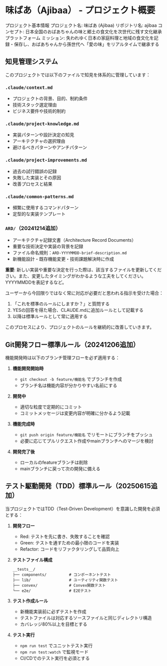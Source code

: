 # 味ばあ（Ajibaa） - プロジェクト概要
プロジェクト基本情報
プロジェクト名: 味ばあ (Ajibaa)
リポジトリ名: ajibaa
コンセプト: 日本全国のおばあちゃんの味と郷土の食文化を次世代に残す文化継承プラットフォーム
ミッション: 失われゆく日本の家庭料理と地域の食文化を記録・保存し、おばあちゃんから孫世代へ「愛の味」をリアルタイムで継承する

## 知見管理システム
このプロジェクトでは以下のファイルで知見を体系的に管理しています：

### `.claude/context.md`
- プロジェクトの背景、目的、制約条件
- 技術スタック選定理由
- ビジネス要件や技術的制約

### `.claude/project-knowledge.md`
- 実装パターンや設計決定の知見
- アーキテクチャの選択理由
- 避けるべきパターンやアンチパターン

### `.claude/project-improvements.md`
- 過去の試行錯誤の記録
- 失敗した実装とその原因
- 改善プロセスと結果

### `.claude/common-patterns.md`
- 頻繁に使用するコマンドパターン
- 定型的な実装テンプレート

### `ARD/`（20241214追加）
- アーキテクチャ記録文書（Architecture Record Documents）
- 重要な技術決定や実装の背景を記録
- ファイル命名規則：`ARD-YYYYMMDD-brief-description.md`
- 新機能設計・既存機能変更・技術課題解決時に作成

**重要**: 新しい実装や重要な決定を行った際は、該当するファイルを更新してください。また、変更したタイミングがわかるような工夫をしてください。YYYYMMDDを表記するなど。

ユーザーから今回限りではなく常に対応が必要だと思われる指示を受けた場合：

1. 「これを標準のルールにしますか？」と質問する
2. YESの回答を得た場合、CLAUDE.mdに追加ルールとして記載する
3. 以降は標準ルールとして常に適用する

このプロセスにより、プロジェクトのルールを継続的に改善していきます。

## Git開発フロー標準ルール（20241206追加）

機能開発時は以下のブランチ管理フローを必ず適用する：

1. **機能開発開始時**
   - `git checkout -b feature/機能名` でブランチを作成
   - ブランチ名は機能内容が分かりやすい名前にする

2. **開発中**
   - 適切な粒度で定期的にコミット
   - コミットメッセージは変更内容が明確に分かるよう記載

3. **機能完成時**
   - `git push origin feature/機能名` でリモートにブランチをプッシュ
   - 必要に応じてプルリクエスト作成やmainブランチへのマージを検討

4. **開発完了後**
   - ローカルのfeatureブランチは削除
   - mainブランチに戻って次の開発に備える

## テスト駆動開発（TDD）標準ルール（20250615追加）

当プロジェクトではTDD（Test-Driven Development）を意識した開発を必須とする：

1. **開発フロー**
   - Red: テストを先に書き、失敗することを確認
   - Green: テストを通すための最小限のコードを実装
   - Refactor: コードをリファクタリングして品質向上

2. **テストファイル構成**
   ```
   __tests__/
   ├── components/          # コンポーネントテスト
   ├── lib/                 # ユーティリティ関数テスト
   ├── convex/              # Convex関数テスト
   └── e2e/                 # E2Eテスト
   ```

3. **テスト作成ルール**
   - 新機能実装前に必ずテストを作成
   - テストファイルは対応するソースファイルと同じディレクトリ構造
   - カバレッジ80%以上を目標とする

4. **テスト実行**
   - `npm run test` でユニットテスト実行
   - `npm run test:watch` で監視モード
   - CI/CDでのテスト実行を必須とする
